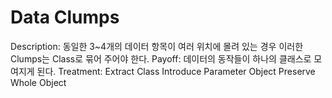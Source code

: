 # Data Clumps

Description: 동일한 3~4개의 데이터 항목이 여러 위치에 몰려 있는 경우
이러한 Clumps는 Class로 묶어 주어야 한다.
Payoff: 데이터의 동작들이 하나의 클래스로 모여지게 된다.
Treatment: Extract Class
Introduce Parameter Object
Preserve Whole Object